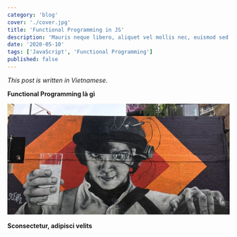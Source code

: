 ```yaml
---
category: 'blog'
cover: './cover.jpg'
title: 'Functional Programming in JS'
description: 'Mauris neque libero, aliquet vel mollis nec, euismod sed tellus. Mauris convallis dictum elit id volutpat.'
date: '2020-05-10'
tags: ['JavaScript', 'Functional Programming']
published: false
---
```


*This post is written in Vietnamese*.

**Functional Programming là gì**

![Aliquet vel mollis nec](./cover.jpg)

**Sconsectetur, adipisci velits**
